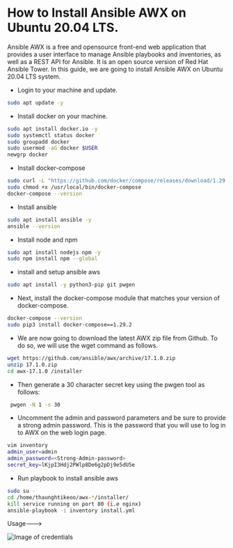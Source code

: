 # How to Install Ansible AWX on Ubuntu 20.04 LTS.

Ansible AWX is a free and opensource front-end web application that provides a user interface to manage Ansible playbooks and inventories, as well as a REST API for Ansible. It is an open source version of Red Hat Ansible Tower. In this guide, we are going to install Ansible AWX on Ubuntu 20.04 LTS system.

* Login to your machine and update.
```bash
sudo apt update -y
```
* Install docker on your machine.
```bash
sudo apt install docker.io -y
sudo systemctl status docker
sudo groupadd docker
sudo usermod -aG docker $USER
newgrp docker 
```
* Install docker-compose 
```bash
sudo curl -L "https://github.com/docker/compose/releases/download/1.29.2/docker-compose-$(uname -s)-$(uname -m)" -o /usr/local/bin/docker-compose
sudo chmod +x /usr/local/bin/docker-compose
docker-compose --version
```
* Install ansible 
```bash
sudo apt install ansible -y
ansible --version
```
* Install node and npm
```bash
sudo apt install nodejs npm -y
sudo npm install npm --global
```
* install and setup ansible aws
```bash
sudo apt install -y python3-pip git pwgen
```
* Next, install the docker-compose module that matches your version of docker-compose.
```bash
docker-compose --version
sudo pip3 install docker-compose==1.29.2
```
* We are now going to download the latest AWX zip file from Github. To do so, we will use the wget command as follows.
```bash
wget https://github.com/ansible/awx/archive/17.1.0.zip
unzip 17.1.0.zip
cd awx-17.1.0 /installer
```
* Then generate a 30 character secret key using the pwgen tool as follows:
```bash
 pwgen -N 1 -s 30
 ```
 * Uncomment the admin and password parameters and be sure to provide a strong admin password. This is the password that you will use to log in to AWX on the web login page.
```bash
vim inventory
admin_user=admin
admin_password=<Strong-Admin-password>
secret_key=lKjpI3Hdj2PWlp8De6g2pDj9e5dU5e
```
* Run playbook to install ansible aws
```bash
sudo su -
cd /home/thaunghtikeoo/awx-*/installer/
kill service running on port 80 (i.e nginx)
ansible-playbook -i inventory install.yml
```

Usage---> 

![Image of credentials](https://github.com/tho861998/ansible/blob/master/images/Screenshot%20from%202021-06-24%2015-46-15.png)




